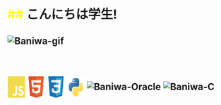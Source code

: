 
<h1><span style="color:yellow;">##</span> こんにちは学生!<h2> 

<div><p><img align="up" alt="Baniwa-gif" height="350" width="350" src="https://cdn.discordapp.com/attachments/1189667244318404659/1189674713212014684/image-removebg.png?ex=659f05ea&is=658c90ea&hm=a9874144e9eed22cc115bc7a44dfa537dc1810f71d1470ec1fe236b1cbb5baaa&"> </p> </div>

<div style="display:  inline_block"><br> 
<p> </p>
<img align="center" alt="Baniwa-Js" height="50" width="40" src="https://raw.githubusercontent.com/devicons/devicon/master/icons/javascript/javascript-plain.svg">
  <img align="center" alt="Baniwa-HTML" height="50" width="40" src="https://raw.githubusercontent.com/devicons/devicon/master/icons/html5/html5-original.svg">
  <img align="center" alt="Baniwa-CSS" height="50" width="40" src="https://raw.githubusercontent.com/devicons/devicon/master/icons/css3/css3-original.svg">
  <img align="center" alt="Baniwa-Python" height="50" width="40" src="https://raw.githubusercontent.com/devicons/devicon/master/icons/python/python-original.svg">
  <img align="center" alt="Baniwa-Oracle" height="50" width="50" src="https://cdn.jsdelivr.net/gh/devicons/devicon/icons/oracle/oracle-original.svg" />  
  <img align="center" alt="Baniwa-C" height="50" width="40" src="https://cdn.jsdelivr.net/gh/devicons/devicon/icons/c/c-original.svg">    


</div>


## 

